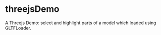 # threejsDemo
A Threejs Demo:  select and highlight parts of a model which loaded using GLTFLoader.
